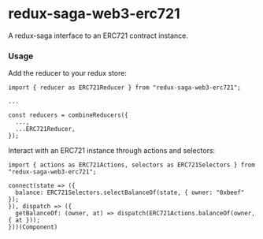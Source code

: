 # redux-saga-web3-erc721

A redux-saga interface to an ERC721 contract instance.

### Usage

Add the reducer to your redux store:

```
import { reducer as ERC721Reducer } from "redux-saga-web3-erc721";

...

const reducers = combineReducers({
  ...,
  ...ERC721Reducer,
});
```

Interact with an ERC721 instance through actions and selectors:

```
import { actions as ERC721Actions, selectors as ERC721Selectors } from "redux-saga-web3-erc721";

connect(state => ({
  balance: ERC721Selectors.selectBalanceOf(state, { owner: "0xbeef" });
}), dispatch => ({
  getBalanceOf: (owner, at) => dispatch(ERC721Actions.balanceOf(owner, { at }));
}))(Component)
```
